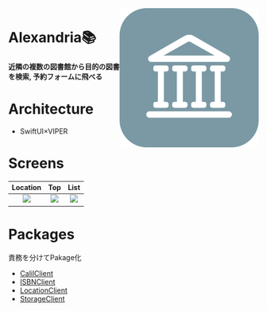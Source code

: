 <img align="right" src='./Resources/icon.png' width=280>
<p><h1 align="left">Alexandria📚</h1></p>

<p><h4>近隣の複数の図書館から目的の図書を検索, 予約フォームに飛べる</h4></p>

# Architecture

* SwiftUI×VIPER

# Screens

|Location|Top|List|
|:---:|:---:|:---:|
|<image src='./Resources/location.png' width= 200>|<image src='./Resources/top.png' width= 200>|<image src='./Resources/list.png' width= 200>|

# Packages

責務を分けてPakage化

* [CalilClient](./CalilClient)
* [ISBNClient](./ISBNClient)
* [LocationClient](./LocationClient)
* [StorageClient](./StorageClient)
